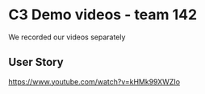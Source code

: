# C3 Demo videos - team 142

We recorded our videos separately

## User Story
https://www.youtube.com/watch?v=kHMk99XWZIo

